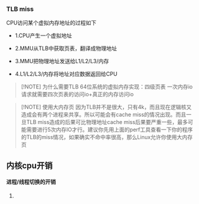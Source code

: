 ### TLB miss

CPU访问某个虚拟内存地址的过程如下

- 1.CPU产生一个虚拟地址
    
- 2.MMU从TLB中获取页表，翻译成物理地址
    
- 3.MMU把物理地址发送给L1/L2/L3/内存
    
- 4.L1/L2/L3/内存将地址对应数据返回给CPU


> [!NOTE] 为什么需要TLB
> 64位系统的虚拟内存实现：四级页表
> 一次内存io请求就需要四次页表的访问io+真正的内存访问io

> [!NOTE] 使用大内存页
> 因为TLB并不是很大，只有4k，而且现在逻辑核又造成会有两个进程来共享。所以可能会有cache miss的情况出现。而且一旦TLB miss造成的后果可比物理地址cache miss后果要严重一些，最多可能需要进行5次内存IO才行。建议你先用上面的perf工具查看一下你的程序的TLB的miss情况，如果确实不命中率很高，那么Linux允许你使用大内存页

## 内核cpu开销
#### 进程/线程切换的开销
1. 
